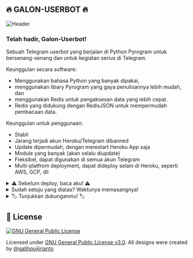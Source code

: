 ## 🔥 GALON-USERBOT 🔥

![Header](https://telegra.ph/file/f0dd3b0fba525a5ee451b.jpg)

### Telah hadir, Galon-Userbot!
Sebuah Telegram userbot yang berjalan di Python Pyrogram untuk bersenang-senang dan untuk kegiatan serius di Telegram.

Keunggulan secara software:
- Menggunakan bahasa Python yang banyak dipakai,
- menggunakan libary Pyrogram yang gaya penulisannya lebih mudah, dan
- menggunakan Redis untuk pengaksesan data yang lebih cepat.
- Redis yang didukung dengan RedisJSON untuk mempermudah pembacaan data.

Keunggulan untuk penggunaan:
- Stabil
- Jarang terjadi akun Heroku/Telegram dibanned
- Update dipermudah, dengan merestart Heroku App saja
- Module yang banyak (akan selalu diupdate)
- Fleksibel, dapat digunakan di semua akun Telegram
- Multi-platfrom deployment, dapat dideploy selain di Heroku, seperti AWS, GCP, dll

<details>
<summary>⚠️ Sebelum deploy, baca aku! ⚠️</summary>

### DISCLAIMER: Wajib membaca sebelum mendeploy
- Gunakan userbot ini sebijak mungkin!
- Kami tidak akan bertanggung jawab bila sesuatu terjadi.
- Dalam artian, jika kamu memasang userbot ini, artinya kamu **SIAP DENGAN RESIKO YANG TERJADI.**

</details>

<details>
<summary>Sudah setuju yang diatas? Waktunya memasangnya!</summary>

### Persyaratan:
- [Telegram API KEY](https://docs.pyrogram.org/start/setup#api-key)
- [Redis database](https://telegra.ph/Cara-mendapatkan-variabel-REDIS-URI--REDIS-PASSWORD-07-10)
- [Pyrogram String Session](https://replit.com/@GalihPuji/telegram-string)

### Pasang Galon-Userbot melalui Heroku menggunakan website!
Persyaratan deploy melalui website:
- Repository harus berasal dari GitHub, bukan dari layanan lain!
- Username repository tidak boleh menggunakan `galihpujiirianto`!
- Hanya repository bernama `Galon-Userbot` yang dapat dideploy!

[![Deploy Via Website](https://img.shields.io/badge/Deploy%20Via%20Website-1b77FF.svg?style=for-the-badge&logo=telegram)](https://deploygalon.vercel.app)

### Pasang Galon-Userbot melalui Heroku menggunakan Bot Telegram!
[![Deploy Via Bot Telegram](https://img.shields.io/badge/Deploy%20Via%20Bot%20Telegram-1b77FF.svg?style=for-the-badge&logo=telegram)](https://t.me/XTZ_HerokuBot?start=Z2FsaWhwdWppaXJpYW50by9HYWxvbi1Vc2VyYm90IG1haW4)

### Pasang Galon-Userbot melalui Okteto!
[![Deploy di Okteto](https://okteto.com/develop-okteto.svg)](https://cloud.okteto.com/deploy?repository=https://github.com/galihpujiirianto/Galon-Userbot)

</details>

<details>
<summary>🏷 Tunjukkan dukunganmu! 🏷</summary>

### Bantuan untukmu -- Gabung disini!
[![Support Chat](https://img.shields.io/badge/Support%20Group-1b77FF.svg?style=for-the-badge&logo=telegram)](https://t.me/GalonSupport)
[![Updates Channel](https://img.shields.io/badge/Updates%20Channel-1b77FF.svg?style=for-the-badge&logo=telegram)](https://t.me/GalonUpdates)

### Berikan apresiasi kepada manusia yang telah membuat ini!
- [Galih](https://github.com/galihpujiirianto) as Owner
- [Dion](https://github.com/SeorangDion) as Developer
- [Dan](https://github.com/delivrance) for [Pyrogram](https://docs.pyrogram.org)

### Terima kasih juga untuk project berikut ini!
- [PyroMan-Userbot](https://github.com/mrismanaziz/PyroMan-Userbot)
- [YukkiMusicBot](https://github.com/TeamYukki/YukkiMusicBot)
- [ZAID-USERBOT](https://github.com/ITZ-ZAID/ZAID-USERBOT)
- [Prime-Userbot](https://github.com/BukanDev/Prime-Userbot)

</details>

## 📑 License
[![GNU General Public License](https://www.gnu.org/graphics/gplv3-127x51.png)](https://www.gnu.org/licenses/gpl-3.0.en.html)

Licensed under [GNU General Public License v3.0](./LICENSE). All designs were created by [@galihpujiirianto](https://github.com/galihpujiirianto)
